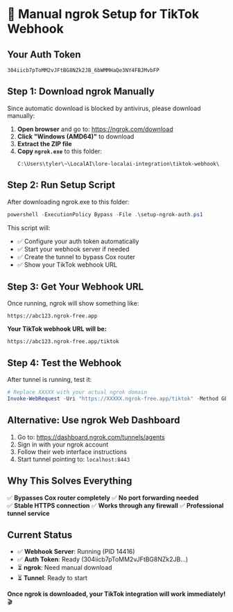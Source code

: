 # 🚀 Manual ngrok Setup for TikTok Webhook

## Your Auth Token
```
304iicb7pToMM2vJFtBG8NZk2JB_6bWMMHaQe3NY4FBJMvbFP
```

## Step 1: Download ngrok Manually

Since automatic download is blocked by antivirus, please download manually:

1. **Open browser** and go to: https://ngrok.com/download
2. **Click "Windows (AMD64)"** to download
3. **Extract the ZIP file** 
4. **Copy `ngrok.exe`** to this folder: 
   ```
   C:\Users\tyler\~\LocalAI\lore-localai-integration\tiktok-webhook\
   ```

## Step 2: Run Setup Script

After downloading ngrok.exe to this folder:
```powershell
powershell -ExecutionPolicy Bypass -File .\setup-ngrok-auth.ps1
```

This script will:
- ✅ Configure your auth token automatically
- ✅ Start your webhook server if needed
- ✅ Create the tunnel to bypass Cox router
- ✅ Show your TikTok webhook URL

## Step 3: Get Your Webhook URL

Once running, ngrok will show something like:
```
https://abc123.ngrok-free.app
```

**Your TikTok webhook URL will be:**
```
https://abc123.ngrok-free.app/tiktok
```

## Step 4: Test the Webhook

After tunnel is running, test it:
```powershell
# Replace XXXXX with your actual ngrok domain
Invoke-WebRequest -Uri "https://XXXXX.ngrok-free.app/tiktok" -Method GET
```

## Alternative: Use ngrok Web Dashboard

1. Go to: https://dashboard.ngrok.com/tunnels/agents
2. Sign in with your ngrok account
3. Follow their web interface instructions
4. Start tunnel pointing to: `localhost:8443`

## Why This Solves Everything

✅ **Bypasses Cox router completely**
✅ **No port forwarding needed**  
✅ **Stable HTTPS connection**
✅ **Works through any firewall**
✅ **Professional tunnel service**

## Current Status

- ✅ **Webhook Server**: Running (PID 14416)
- ✅ **Auth Token**: Ready (304iicb7pToMM2vJFtBG8NZk2JB...)  
- ⏳ **ngrok**: Need manual download
- ⏳ **Tunnel**: Ready to start

**Once ngrok is downloaded, your TikTok integration will work immediately!** 🎬
